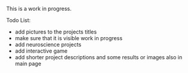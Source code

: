 This is a work in progress.

Todo List:

- add pictures to the projects titles
- make sure that it is visible work in progress
- add neuroscience projects
- add interactive game
- add shorter project descriptions and some results or images also in main page